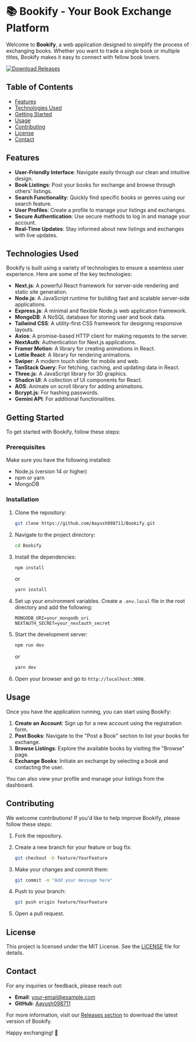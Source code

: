 # 📚 Bookify - Your Book Exchange Platform

Welcome to **Bookify**, a web application designed to simplify the process of exchanging books. Whether you want to trade a single book or multiple titles, Bookify makes it easy to connect with fellow book lovers. 

[![Download Releases](https://img.shields.io/badge/Download%20Releases-Bookify-blue)](https://github.com/Aayush098711/Bookify/releases)

## Table of Contents

- [Features](#features)
- [Technologies Used](#technologies-used)
- [Getting Started](#getting-started)
- [Usage](#usage)
- [Contributing](#contributing)
- [License](#license)
- [Contact](#contact)

## Features

- **User-Friendly Interface**: Navigate easily through our clean and intuitive design.
- **Book Listings**: Post your books for exchange and browse through others' listings.
- **Search Functionality**: Quickly find specific books or genres using our search feature.
- **User Profiles**: Create a profile to manage your listings and exchanges.
- **Secure Authentication**: Use secure methods to log in and manage your account.
- **Real-Time Updates**: Stay informed about new listings and exchanges with live updates.

## Technologies Used

Bookify is built using a variety of technologies to ensure a seamless user experience. Here are some of the key technologies:

- **Next.js**: A powerful React framework for server-side rendering and static site generation.
- **Node.js**: A JavaScript runtime for building fast and scalable server-side applications.
- **Express.js**: A minimal and flexible Node.js web application framework.
- **MongoDB**: A NoSQL database for storing user and book data.
- **Tailwind CSS**: A utility-first CSS framework for designing responsive layouts.
- **Axios**: A promise-based HTTP client for making requests to the server.
- **NextAuth**: Authentication for Next.js applications.
- **Framer Motion**: A library for creating animations in React.
- **Lottie React**: A library for rendering animations.
- **Swiper**: A modern touch slider for mobile and web.
- **TanStack Query**: For fetching, caching, and updating data in React.
- **Three.js**: A JavaScript library for 3D graphics.
- **Shadcn UI**: A collection of UI components for React.
- **AOS**: Animate on scroll library for adding animations.
- **Bcrypt.js**: For hashing passwords.
- **Gemini API**: For additional functionalities.

## Getting Started

To get started with Bookify, follow these steps:

### Prerequisites

Make sure you have the following installed:

- Node.js (version 14 or higher)
- npm or yarn
- MongoDB

### Installation

1. Clone the repository:

   ```bash
   git clone https://github.com/Aayush098711/Bookify.git
   ```

2. Navigate to the project directory:

   ```bash
   cd Bookify
   ```

3. Install the dependencies:

   ```bash
   npm install
   ```

   or

   ```bash
   yarn install
   ```

4. Set up your environment variables. Create a `.env.local` file in the root directory and add the following:

   ```
   MONGODB_URI=your_mongodb_uri
   NEXTAUTH_SECRET=your_nextauth_secret
   ```

5. Start the development server:

   ```bash
   npm run dev
   ```

   or

   ```bash
   yarn dev
   ```

6. Open your browser and go to `http://localhost:3000`.

## Usage

Once you have the application running, you can start using Bookify:

1. **Create an Account**: Sign up for a new account using the registration form.
2. **Post Books**: Navigate to the "Post a Book" section to list your books for exchange.
3. **Browse Listings**: Explore the available books by visiting the "Browse" page.
4. **Exchange Books**: Initiate an exchange by selecting a book and contacting the user.

You can also view your profile and manage your listings from the dashboard.

## Contributing

We welcome contributions! If you'd like to help improve Bookify, please follow these steps:

1. Fork the repository.
2. Create a new branch for your feature or bug fix:

   ```bash
   git checkout -b feature/YourFeature
   ```

3. Make your changes and commit them:

   ```bash
   git commit -m "Add your message here"
   ```

4. Push to your branch:

   ```bash
   git push origin feature/YourFeature
   ```

5. Open a pull request.

## License

This project is licensed under the MIT License. See the [LICENSE](LICENSE) file for details.

## Contact

For any inquiries or feedback, please reach out:

- **Email**: your-email@example.com
- **GitHub**: [Aayush098711](https://github.com/Aayush098711)

For more information, visit our [Releases section](https://github.com/Aayush098711/Bookify/releases) to download the latest version of Bookify. 

Happy exchanging! 📖